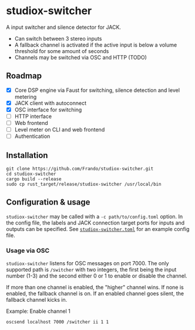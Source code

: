 # studiox-switcher

A input switcher and silence detector for JACK.

* Can switch between 3 stereo inputs
* A fallback channel is activated if the active input is below a volume threshold for some amount of seconds
* Channels may be switched via OSC and HTTP (TODO)

## Roadmap

- [x] Core DSP engine via Faust for switching, silence detection and level metering
- [x] JACK client with autoconnect
- [x] OSC interface for switching
- [ ] HTTP interface
- [ ] Web frontend
- [ ] Level meter on CLI and web frontend
- [ ] Authentication 

## Installation

```
git clone https://github.com/Frando/studiox-switcher.git
cd studiox-switcher
cargo build --release
sudo cp rust_target/release/studiox-switcher /usr/local/bin
```

## Configuration & usage

`studiox-switcher` may be called with a `-c path/to/config.toml` option. In the config file, the labels and JACK connection target ports for inputs and outputs can be specified. See [`studiox-switcher.toml`](studiox-switcher.toml) for an example config file.

### Usage via OSC

`studiox-switcher` listens for OSC messages on port 7000. The only supported path is `/switcher` with two integers, the first being the input number (1-3) and the second either 0 or 1 to enable or disable the channel.

If more than one channel is enabled, the "higher" channel wins. If none is enabled, the fallback channel is on. If an enabled channel goes silent, the fallback channel kicks in.

Example: Enable channel 1
```
oscsend localhost 7000 /switcher ii 1 1
```
